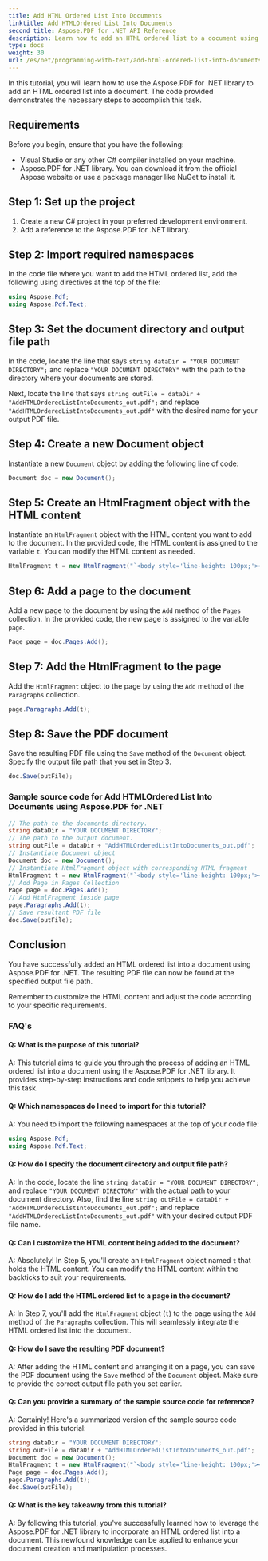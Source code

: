 ```yaml
---
title: Add HTML Ordered List Into Documents
linktitle: Add HTMLOrdered List Into Documents
second_title: Aspose.PDF for .NET API Reference
description: Learn how to add an HTML ordered list to a document using Aspose.PDF for .NET.
type: docs
weight: 30
url: /es/net/programming-with-text/add-html-ordered-list-into-documents/
---
```

In this tutorial, you will learn how to use the Aspose.PDF for .NET library to add an HTML ordered list into a document. The code provided demonstrates the necessary steps to accomplish this task.

## Requirements
Before you begin, ensure that you have the following:

- Visual Studio or any other C# compiler installed on your machine.
- Aspose.PDF for .NET library. You can download it from the official Aspose website or use a package manager like NuGet to install it.

## Step 1: Set up the project
1. Create a new C# project in your preferred development environment.
2. Add a reference to the Aspose.PDF for .NET library.

## Step 2: Import required namespaces
In the code file where you want to add the HTML ordered list, add the following using directives at the top of the file:

```csharp
using Aspose.Pdf;
using Aspose.Pdf.Text;
```

## Step 3: Set the document directory and output file path
In the code, locate the line that says `string dataDir = "YOUR DOCUMENT DIRECTORY";` and replace `"YOUR DOCUMENT DIRECTORY"` with the path to the directory where your documents are stored.

Next, locate the line that says `string outFile = dataDir + "AddHTMLOrderedListIntoDocuments_out.pdf";` and replace `"AddHTMLOrderedListIntoDocuments_out.pdf"` with the desired name for your output PDF file.

## Step 4: Create a new Document object
Instantiate a new `Document` object by adding the following line of code:

```csharp
Document doc = new Document();
```

## Step 5: Create an HtmlFragment object with the HTML content
Instantiate an `HtmlFragment` object with the HTML content you want to add to the document. In the provided code, the HTML content is assigned to the variable `t`. You can modify the HTML content as needed.

```csharp
HtmlFragment t = new HtmlFragment("`<body style='line-height: 100px;'><ul><li>First</li><li>Second</li><li>Third</li><li >Fourth</li><li>Fifth</li></ul>Text after the list.<br/>Next line<br/>Last line</body>`");
```

## Step 6: Add a page to the document
Add a new page to the document by using the `Add` method of the `Pages` collection. In the provided code, the new page is assigned to the variable `page`.

```csharp
Page page = doc.Pages.Add();
```

## Step 7: Add the HtmlFragment to the page
Add the `HtmlFragment` object to the page by using the `Add` method of the `Paragraphs` collection.

```csharp
page.Paragraphs.Add(t);
```

## Step 8: Save the PDF document
Save the resulting PDF file using the `Save` method of the `Document` object. Specify the output file path that you set in Step 3.

```csharp
doc.Save(outFile);
```

### Sample source code for Add HTMLOrdered List Into Documents using Aspose.PDF for .NET 
```csharp
// The path to the documents directory.
string dataDir = "YOUR DOCUMENT DIRECTORY";
// The path to the output document.  
string outFile = dataDir + "AddHTMLOrderedListIntoDocuments_out.pdf";
// Instantiate Document object  
Document doc = new Document();
// Instantiate HtmlFragment object with corresponding HTML fragment  
HtmlFragment t = new HtmlFragment("`<body style='line-height: 100px;'><ul><li>First</li><li>Second</li><li>Third</li><li>Fourth</li><li>Fifth</li></ul>Text after the list.<br/>Next line<br/>Last line</body>`");
// Add Page in Pages Collection  
Page page = doc.Pages.Add();
// Add HtmlFragment inside page  
page.Paragraphs.Add(t);
// Save resultant PDF file  
doc.Save(outFile);
```

## Conclusion
You have successfully added an HTML ordered list into a document using Aspose.PDF for .NET. The resulting PDF file can now be found at the specified output file path.

Remember to customize the HTML content and adjust the code according to your specific requirements.

### FAQ's

#### Q: What is the purpose of this tutorial?

A: This tutorial aims to guide you through the process of adding an HTML ordered list into a document using the Aspose.PDF for .NET library. It provides step-by-step instructions and code snippets to help you achieve this task.

#### Q: Which namespaces do I need to import for this tutorial?

A: You need to import the following namespaces at the top of your code file:

```csharp
using Aspose.Pdf;
using Aspose.Pdf.Text;
```

#### Q: How do I specify the document directory and output file path?

A: In the code, locate the line `string dataDir = "YOUR DOCUMENT DIRECTORY";` and replace `"YOUR DOCUMENT DIRECTORY"` with the actual path to your document directory. Also, find the line `string outFile = dataDir + "AddHTMLOrderedListIntoDocuments_out.pdf";` and replace `"AddHTMLOrderedListIntoDocuments_out.pdf"` with your desired output PDF file name.

#### Q: Can I customize the HTML content being added to the document?

A: Absolutely! In Step 5, you'll create an `HtmlFragment` object named `t` that holds the HTML content. You can modify the HTML content within the backticks to suit your requirements.

#### Q: How do I add the HTML ordered list to a page in the document?

A: In Step 7, you'll add the `HtmlFragment` object (`t`) to the page using the `Add` method of the `Paragraphs` collection. This will seamlessly integrate the HTML ordered list into the document.

#### Q: How do I save the resulting PDF document?

A: After adding the HTML content and arranging it on a page, you can save the PDF document using the `Save` method of the `Document` object. Make sure to provide the correct output file path you set earlier.

#### Q: Can you provide a summary of the sample source code for reference?

A: Certainly! Here's a summarized version of the sample source code provided in this tutorial:

```csharp
string dataDir = "YOUR DOCUMENT DIRECTORY";
string outFile = dataDir + "AddHTMLOrderedListIntoDocuments_out.pdf";
Document doc = new Document();
HtmlFragment t = new HtmlFragment("`<body style='line-height: 100px;'><ul><li>First</li><li>Second</li><li>Third</li><li>Fourth</li><li>Fifth</li></ul>Text after the list.<br/>Next line<br/>Last line</body>`");
Page page = doc.Pages.Add();
page.Paragraphs.Add(t);
doc.Save(outFile);
```

#### Q: What is the key takeaway from this tutorial?

A: By following this tutorial, you've successfully learned how to leverage the Aspose.PDF for .NET library to incorporate an HTML ordered list into a document. This newfound knowledge can be applied to enhance your document creation and manipulation processes.